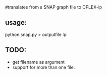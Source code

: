 #translates from a SNAP graph file to CPLEX-lp

## usage:
python snap.py > outputfile.lp

## TODO:

* get filename as argument
* support for more than one file.
